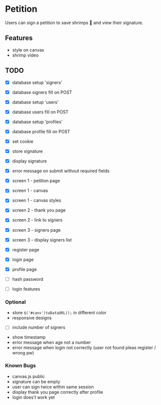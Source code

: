 # Petition
Users can sign a petition to save shrimps 🦐 and view their signature.

## Features
- style on canvas
- shrimp video

## TODO
- [x] database setup 'signers'
- [x] database signers fill on POST

- [x] database setup 'users'
- [x] database users fill on POST

- [x] database setup 'profiles'
- [x] database profile fill on POST

- [x] set cookie
- [x] store signature
- [x] display signature
- [x] error message on submit without required fields

- [x] screen 1 - petition page
- [x] screen 1 - canvas
- [x] screen 1 - canvas styles

- [x] screen 2 - thank you page
- [x] screen 2 - link to signers

- [x] screen 3 - signers page
- [x] screen 3 - display signers list

- [x] register page
- [x] login page
- [x] profile page

- [ ] hash password
- [ ] login features

### Optional
- store ```$('#canv')toDataURL();``` in different color
- responsive designs
- [ ] include number of signers
- show timestamp
- error message when age not a number
- error message when login not correctly (user not found pleas register / wrong pw)

### Known Bugs
- canvas.js public
- signature can be empty
- user can sign twice within same session
- display thank you page correctly after profile
- login does't work yet
